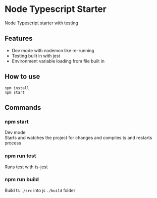 # Node Typescript Starter
Node Typescript starter with testing

## Features
- Dev mode with nodemon like re-running
- Testing built in with jest
- Environment variable loading from file built in

## How to use
`npm install`  
`npm start` 

## Commands

### npm start
Dev mode <br>
Starts and watches the project for changes and compiles ts and restarts process

### npm run test
Runs test with ts-jest

### npm run build
Build ts `./src` into js `./build` folder